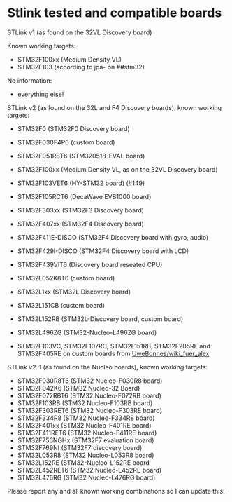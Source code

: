 Stlink tested and compatible boards
===================================

STLink v1 (as found on the 32VL Discovery board)

Known working targets:

* STM32F100xx (Medium Density VL)
* STM32F103 (according to jpa- on ##stm32)

No information:

* everything else!

STLink v2 (as found on the 32L and F4 Discovery boards), known working targets:

* STM32F0          (STM32F0 Discovery board)
* STM32F030F4P6    (custom board)
* STM32F051R8T6    (STM320518-EVAL board)
* STM32F100xx      (Medium Density VL, as on the 32VL Discovery board)
* STM32F103VET6    (HY-STM32 board) ([#149](https://github.com/texane/stlink/pull/149))
* STM32F105RCT6    (DecaWave EVB1000 board)
* STM32F303xx      (STM32F3 Discovery board)
* STM32F407xx      (STM32F4 Discovery board)
* STM32F411E-DISCO (STM32F4 Discovery board with gyro, audio)
* STM32F429I-DISCO (STM32F4 Discovery board with LCD)
* STM32F439VIT6    (Discovery board reseated CPU)
* STM32L052K8T6    (custom board)
* STM32L1xx        (STM32L Discovery board)
* STM32L151CB      (custom board)
* STM32L152RB      (STM32L-Discovery board, custom board)
* STM32L496ZG      (STM32-Nucleo-L496ZG board)


* STM32F103VC, STM32F107RC, STM32L151RB, STM32F205RE and STM32F405RE on custom boards
  from [UweBonnes/wiki_fuer_alex](https://github.com/UweBonnes/wiki_fuer_alex/tree/master/layout)


STLink v2-1 (as found on the Nucleo boards), known working targets:

* STM32F030R8T6 (STM32 Nucleo-F030R8 board)
* STM32F042K6   (STM32 Nucleo-32 Board)
* STM32F072RBT6 (STM32 Nucleo-F072RB board)
* STM32F103RB   (STM32 Nucleo-F103RB board)
* STM32F303RET6 (STM32 Nucleo-F303RE board)
* STM32F334R8   (STM32 Nucleo-F334R8 board)
* STM32F401xx   (STM32 Nucleo-F401RE board)
* STM32F411RET6 (STM32 Nucleo-F411RE board)
* STM32F756NGHx (STM32F7 evaluation board)
* STM32F769NI   (STM32F7 discovery board)
* STM32L053R8   (STM32 Nucleo-L053R8 board)
* STM32L152RE   (STM32-Nucleo-L152RE board
* STM32L452RET6 (STM32 Nucleo-L452RE board)
* STM32L476RG   (STM32 Nucleo-L476RG board)


Please report any and all known working combinations so I can update this!
